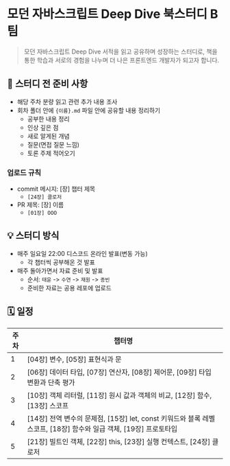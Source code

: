# 모던 자바스크립트 Deep Dive 북스터디 B팀
> 모던 자바스크립트 Deep Dive 서적을 읽고 공유하며 성장하는 스터디로, 책을 통한 학습과 서로의 경험을 나누며 더 나은 프론트엔드 개발자가 되고자 합니다.


## 📌 스터디 전 준비 사항
- 해당 주차 분량 읽고 관련 추가 내용 조사
- 회차 폴더 안에 `{이름}.md` 파일 안에 공유할 내용 정리하기
  - 공부한 내용 정리
  - 인상 깊은 점
  - 새로 알게된 개념
  - 질문(면접 질문 느낌)
  - 토론 주제 적어오기
### 업로드 규칙
- commit 메시지: [장] 챕터 제목
  - `[24장] 클로저`
- PR 제목: [장] 이름
  - `[01장] OOO`


## 💡 스터디 방식
- 매주 일요일 22:00 디스코드 온라인 발표(변동 가능)
  - 각 챕터씩 공부해온 것 발표
- 매주 돌아가면서 자료 준비 및 발표
  - 순서: `태윤` -> `수연` -> `재원` -> `종빈`
  - 준비한 자료는 공용 레포에 업로드



## 🗓️ 일정

| **주차** | **챕터명** |
| -------- | ---------- |
| 1 | [04장] 변수, [05장] 표현식과 문 | | |
| 2 | [06장] 데이터 타입, [07장] 연산자, [08장] 제어문, [09장] 타입 변환과 단축 평가 |
| 3 | [10장] 객체 리터럴, [11장] 원시 값과 객체의 비교, [12장] 함수, [13장] 스코프 |
| 4 | [14장] 전역 변수의 문제점, [15장] let, const 키워드와 블록 레벨 스코프, [18장] 함수와 일급 객체, [19장] 프로토타입 |
| 5 | [21장] 빌트인 객체, [22장] this, [23장] 실행 컨텍스트, [24장] 클로저 |

